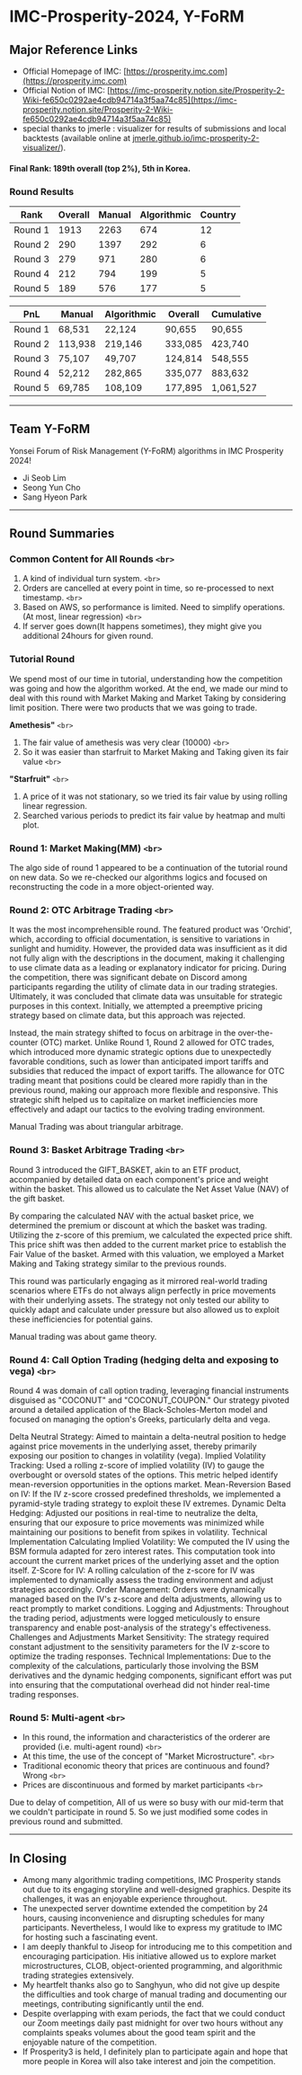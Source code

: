
# IMC-Prosperity-2024, Y-FoRM

## Major Reference Links

- Official Homepage of IMC: [https://prosperity.imc.com](https://prosperity.imc.com)
- Official Notion of IMC: [https://imc-prosperity.notion.site/Prosperity-2-Wiki-fe650c0292ae4cdb94714a3f5aa74c85](https://imc-prosperity.notion.site/Prosperity-2-Wiki-fe650c0292ae4cdb94714a3f5aa74c85)
- special thanks to jmerle : visualizer for results of submissions and local backtests (available online at [jmerle.github.io/imc-prosperity-2-visualizer/](https://jmerle.github.io/imc-prosperity-2-visualizer/)).

#### Final Rank: 189th overall (top 2%), 5th in Korea.

### Round Results

| Rank    | Overall | Manual | Algorithmic | Country |
| ------- | ------- | ------ | ----------- | ------- |
| Round 1 | 1913    | 2263   | 674         | 12      |
| Round 2 | 290     | 1397   | 292         | 6       |
| Round 3 | 279     | 971    | 280         | 6       |
| Round 4 | 212     | 794    | 199         | 5       |
| Round 5 | 189     | 576    | 177         | 5       |

| PnL     | Manual  | Algorithmic | Overall | Cumulative |
| ------- | ------- | ----------- | ------- | ---------- |
| Round 1 | 68,531  | 22,124      | 90,655  | 90,655     |
| Round 2 | 113,938 | 219,146     | 333,085 | 423,740    |
| Round 3 | 75,107  | 49,707      | 124,814 | 548,555    |
| Round 4 | 52,212  | 282,865     | 335,077 | 883,632    |
| Round 5 | 69,785  | 108,109     | 177,895 | 1,061,527  |

---

## Team Y-FoRM

Yonsei Forum of Risk Management (Y-FoRM) algorithms in IMC Prosperity 2024!

- Ji Seob Lim
- Seong Yun Cho
- Sang Hyeon Park

---

## Round Summaries

### Common Content for All Rounds `<br>`

1. A kind of individual turn system. `<br>`
2. Orders are cancelled at every point in time, so re-processed to next timestamp. `<br>`
3. Based on AWS, so performance is limited. Need to simplify operations.(At most, linear regression) `<br>`
4. If server goes down(It happens sometimes), they might give you additional 24hours for given round.

### Tutorial Round

We spend most of our time in tutorial, understanding how the competition was going and how the algorithm worked.
At the end, we made our mind to deal with this round with Market Making and Market Taking by considering limit position.
There were two products that we was going to trade.

 **Amethesis"** `<br>`

1. The fair value of amethesis was very clear (10000) `<br>`
2. So it was easier than starfruit to Market Making and Taking given its fair value `<br>`

 **"Starfruit"** `<br>`

1. A price of it was not stationary, so we tried its fair value by using rolling linear regression.
2. Searched various periods to predict its fair value by heatmap and multi plot.

### Round 1: Market Making(MM) `<br>`

The algo side of round 1 appeared to be a continuation of the tutorial round on new data.
So we re-checked our algorithms logics and focused on reconstructing the code in a more object-oriented way.

### Round 2: OTC Arbitrage Trading `<br>`

It was the most incomprehensible round.
The featured product was 'Orchid', which, according to official documentation, is sensitive to variations in sunlight and humidity.
However, the provided data was insufficient as it did not fully align with the descriptions in the document, making it challenging to use climate data as a leading or explanatory indicator for pricing. During the competition, there was significant debate on Discord among participants regarding the utility of climate data in our trading strategies. Ultimately, it was concluded that climate data was unsuitable for strategic purposes in this context. Initially, we attempted a preemptive pricing strategy based on climate data, but this approach was rejected.

Instead, the main strategy shifted to focus on arbitrage in the over-the-counter (OTC) market. Unlike Round 1, Round 2 allowed for OTC trades, which introduced more dynamic strategic options due to unexpectedly favorable conditions, such as lower than anticipated import tariffs and subsidies that reduced the impact of export tariffs.
The allowance for OTC trading meant that positions could be cleared more rapidly than in the previous round, making our approach more flexible and responsive. This strategic shift helped us to capitalize on market inefficiencies more effectively and adapt our tactics to the evolving trading environment.

Manual Trading was about triangular arbitrage.

### Round 3: Basket Arbitrage Trading `<br>`

Round 3 introduced the GIFT_BASKET, akin to an ETF product, accompanied by detailed data on each component's price and weight within the basket. This allowed us to calculate the Net Asset Value (NAV) of the gift basket.

By comparing the calculated NAV with the actual basket price, we determined the premium or discount at which the basket was trading. Utilizing the z-score of this premium, we calculated the expected price shift. This price shift was then added to the current market price to establish the Fair Value of the basket. Armed with this valuation, we employed a Market Making and Taking strategy similar to the previous rounds.

This round was particularly engaging as it mirrored real-world trading scenarios where ETFs do not always align perfectly in price movements with their underlying assets. The strategy not only tested our ability to quickly adapt and calculate under pressure but also allowed us to exploit these inefficiencies for potential gains.

Manual trading was about game theory.

### Round 4:  Call Option Trading (hedging delta and exposing to vega) `<br>`

Round 4 was domain of call option trading, leveraging financial instruments disguised as "COCONUT" and "COCONUT_COUPON." Our strategy pivoted around a detailed application of the Black-Scholes-Merton model and focused on managing the option's Greeks, particularly delta and vega.

Delta Neutral Strategy: Aimed to maintain a delta-neutral position to hedge against price movements in the underlying asset, thereby primarily exposing our position to changes in volatility (vega).
Implied Volatility Tracking: Used a rolling z-score of implied volatility (IV) to gauge the overbought or oversold states of the options. This metric helped identify mean-reversion opportunities in the options market.
Mean-Reversion Based on IV: If the IV z-score crossed predefined thresholds, we implemented a pyramid-style trading strategy to exploit these IV extremes.
Dynamic Delta Hedging: Adjusted our positions in real-time to neutralize the delta, ensuring that our exposure to price movements was minimized while maintaining our positions to benefit from spikes in volatility.
Technical Implementation
Calculating Implied Volatility: We computed the IV using the BSM formula adapted for zero interest rates. This computation took into account the current market prices of the underlying asset and the option itself.
Z-Score for IV: A rolling calculation of the z-score for IV was implemented to dynamically assess the trading environment and adjust strategies accordingly.
Order Management: Orders were dynamically managed based on the IV's z-score and delta adjustments, allowing us to react promptly to market conditions.
Logging and Adjustments: Throughout the trading period, adjustments were logged meticulously to ensure transparency and enable post-analysis of the strategy's effectiveness.
Challenges and Adjustments
Market Sensitivity: The strategy required constant adjustment to the sensitivity parameters for the IV z-score to optimize the trading responses.
Technical Implementations: Due to the complexity of the calculations, particularly those involving the BSM derivatives and the dynamic hedging components, significant effort was put into ensuring that the computational overhead did not hinder real-time trading responses.

### Round 5: Multi-agent  `<br>`

- In this round, the information and characteristics of the orderer are provided (i.e. multi-agent round) `<br>`
- At this time, the use of the concept of "Market Microstructure". `<br>`
- Traditional economic theory that prices are continuous and found? Wrong `<br>`
- Prices are discontinuous and formed by market participants `<br>`

Due to delay of competition, All of us were so busy with our mid-term that we couldn't participate in round 5.
So we just modified some codes in previous round and submitted.

---

## In Closing

- Among many algorithmic trading competitions, IMC Prosperity stands out due to its engaging storyline and well-designed graphics. Despite its challenges, it was an enjoyable experience throughout.
- The unexpected server downtime extended the competition by 24 hours, causing inconvenience and disrupting schedules for many participants. Nevertheless, I would like to express my gratitude to IMC for hosting such a fascinating event.
- I am deeply thankful to Jiseop for introducing me to this competition and encouraging participation. His initiative allowed us to explore market microstructures, CLOB, object-oriented programming, and algorithmic trading strategies extensively.
- My heartfelt thanks also go to Sanghyun, who did not give up despite the difficulties and took charge of manual trading and documenting our meetings, contributing significantly until the end.
- Despite overlapping with exam periods, the fact that we could conduct our Zoom meetings daily past midnight for over two hours without any complaints speaks volumes about the good team spirit and the enjoyable nature of the competition.
- If Prosperity3 is held, I definitely plan to participate again and hope that more people in Korea will also take interest and join the competition.
